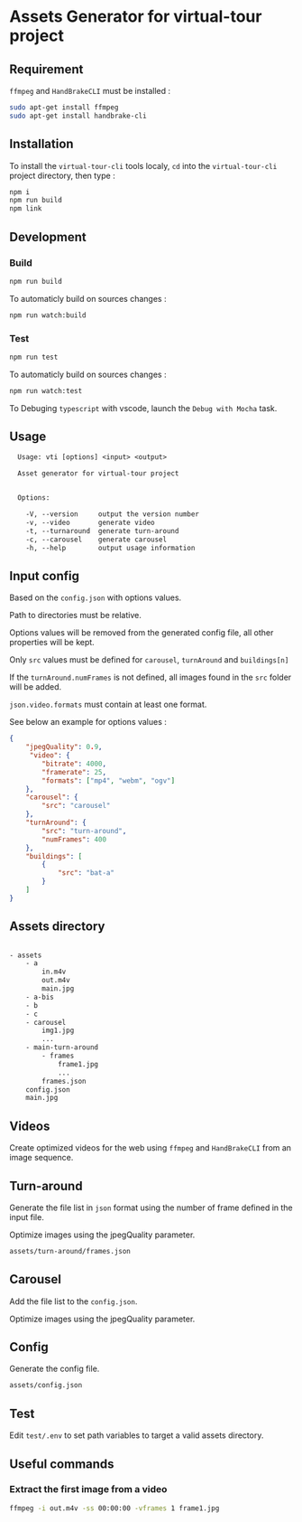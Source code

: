 # Assets Generator for virtual-tour project

## Requirement

`ffmpeg` and `HandBrakeCLI` must be installed :

```bash
sudo apt-get install ffmpeg
sudo apt-get install handbrake-cli
```

## Installation

To install the `virtual-tour-cli` tools localy, `cd` into the `virtual-tour-cli` project directory, then type :

```bash
npm i
npm run build
npm link 
```

## Development

### Build

```bash
npm run build
```

To automaticly build on sources changes :

```bash
npm run watch:build
```

### Test

```bash
npm run test
```

To automaticly build on sources changes :

```bash
npm run watch:test
```

To Debuging `typescript` with vscode, launch the `Debug with Mocha` task. 

## Usage

```txt
  Usage: vti [options] <input> <output>

  Asset generator for virtual-tour project


  Options:

    -V, --version     output the version number
    -v, --video       generate video
    -t, --turnaround  generate turn-around
    -c, --carousel    generate carousel
    -h, --help        output usage information
```

## Input config

Based on the `config.json` with options values.

Path to directories must be relative. 

Options values will be removed from the generated config file, all other properties will be kept. 

Only `src` values must be defined for `carousel`, `turnAround` and `buildings[n]` 

If the `turnAround.numFrames` is not defined, all images found in the `src` folder will be added.

`json.video.formats` must contain at least one format.

See below an example for options values :

```json
{
    "jpegQuality": 0.9,
     "video": {
        "bitrate": 4000,
        "framerate": 25,
        "formats": ["mp4", "webm", "ogv"]
    },
    "carousel": {
        "src": "carousel"
    },
    "turnAround": {
        "src": "turn-around",
        "numFrames": 400
    },
    "buildings": [
        {
            "src": "bat-a"
        }
    ]
}

``` 

## Assets directory

```txt

- assets
    - a
        in.m4v
        out.m4v
        main.jpg
    - a-bis
    - b
    - c
    - carousel
        img1.jpg
        ...
    - main-turn-around
        - frames
            frame1.jpg
            ...
        frames.json
    config.json
    main.jpg
```

## Videos

Create optimized videos for the web using `ffmpeg` and `HandBrakeCLI` from an image sequence.

## Turn-around

Generate the file list in `json` format using the number of frame defined in the input file.

Optimize images using the jpegQuality parameter.

```txt
assets/turn-around/frames.json
```

## Carousel

Add the file list to the `config.json`.

Optimize images using the jpegQuality parameter.

## Config

Generate the config file.

```txt
assets/config.json
```

## Test

Edit `test/.env` to set path variables to target a valid assets directory.

## Useful commands

### Extract the first image from a video

```bash
ffmpeg -i out.m4v -ss 00:00:00 -vframes 1 frame1.jpg
```

 


